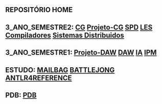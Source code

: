 ## REPOSITÓRIO HOME
## 3_ANO_SEMESTRE2: [CG](https://github.com/kaiser76936/CG.git) [Projeto-CG](https://github.com/AfonsoNG03/ProjetoCG.git) [SPD](https://github.com/kaiser76936/SPD.git) [LES](https://github.com/Nickurama/doccano.git) [Compiladores](https://github.com/kaiser76936/Compiladores.git) [Sistemas Distribuidos](https://github.com/kaiser76936/SD.git)
## 3_ANO_SEMESTRE1: [Projeto-DAW](https://github.com/kaiser76936/Projeto-DAW.git) [DAW](https://github.com/kaiser76936/DAW.git) [IA](https://github.com/kaiser76936/IA.git) [IPM](https://github.com/kaiser76936/IPM.git)
## ESTUDO: [MAILBAG](https://github.com/kaiser76936/Mailbag.git)  [BATTLEJONG](https://github.com/kaiser76936/BattleJong.git) [ANTLR4REFERENCE](https://github.com/lukekras/def-antlr4-ref-code.git)
## PDB: [PDB](https://github.com/kaiser76936/PDB.git)
